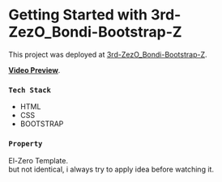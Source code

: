 # Getting Started with 3rd-ZezO_Bondi-Bootstrap-Z

This project was deployed at [3rd-ZezO_Bondi-Bootstrap-Z](https://asdmnf.github.io/3rd-ZezO_Bondi-Bootstrap-Z).

**[Video Preview](https://youtu.be/Jn62jOCK1JM)**.

### `Tech Stack`

* HTML
* CSS
* BOOTSTRAP

### `Property`
El-Zero Template.\
but not identical, i always try to apply idea before watching it.


<!-- ### `Note`

may be this project is not completed as i wish.\
but i prefer to keep it like that to remember my begins.

### `Property`
El-Zero Template.\
but not identical to his code as far as i apply idea before watching his videos. -->